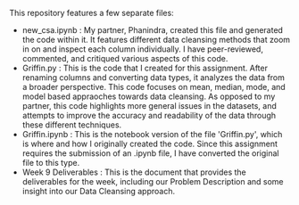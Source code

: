 This repository features a few separate files: 
 -  new_csa.ipynb : My partner, Phanindra, created this file and generated the code within it. It features different data cleansing methods that zoom in on and inspect each column individually. I have peer-reviewed, commented, and critiqued various aspects of this code.
 -  Griffin.py : This is the code that I created for this assignment. After renaming columns and converting data types, it analyzes the data from a broader perspective. This code focuses on mean, median, mode, and model based appraoches towards data cleansing. As opposed to my partner, this code highlights more general issues in the datasets, and attempts to improve the accuracy and readability of the data through these different techniques.
 -  Griffin.ipynb : This is the notebook version of the file 'Griffin.py', which is where and how I originally created the code. Since this assignment requires the submission of an .ipynb file, I have converted the original file to this type.
 -  Week 9 Deliverables : This is the document that provides the deliverables for the week, including our Problem Description and some insight into our Data Cleansing approach.
